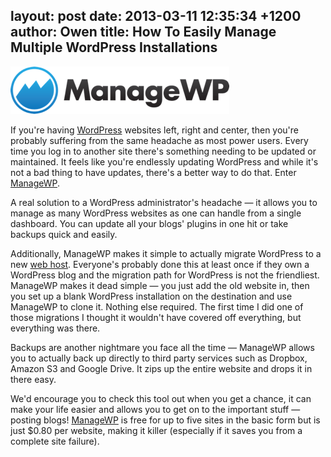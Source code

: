 layout: post
date: 2013-03-11 12:35:34 +1200
author: Owen
title: How To Easily Manage Multiple WordPress Installations
----

![managewp-logo.png](/media/2013-03-11-managewp-logo.png)

If you're having [WordPress](http://wordpress.org) websites left, right and center, then you're probably suffering from the same headache as most power users. Every time you log in to another site there's something needing to be updated or maintained. It feels like you're endlessly updating WordPress and while it's not a bad thing to have updates, there's a better way to do that. Enter [ManageWP](https://managewp.com/).

A real solution to a WordPress administrator's headache &mdash; it allows you to manage as many WordPress websites as one can handle from a single dashboard. You can update all your blogs' plugins in one hit or take backups quick and easily.

Additionally, ManageWP makes it simple to actually migrate WordPress to a new [web host](https://iwantmyname.com/features/domains/web-hosting). Everyone's probably done this at least once if they own a WordPress blog and the migration path for WordPress is not the friendliest. ManageWP makes it dead simple &mdash; you just add the old website in, then you set up a blank WordPress installation on the destination and use ManageWP to clone it. Nothing else required. The first time I did one of those migrations I thought it wouldn't have covered off everything, but everything was there.

Backups are another nightmare you face all the time &mdash; ManageWP allows you to actually back up directly to third party services such as Dropbox, Amazon S3 and Google Drive. It zips up the entire website and drops it in there easy.

We'd encourage you to check this tool out when you get a chance, it can make your life easier and allows you to get on to the important stuff &mdash; posting blogs! [ManageWP](https://managewp.com/) is free for up to five sites in the basic form but is just $0.80 per website, making it killer (especially if it saves you from a complete site failure).
